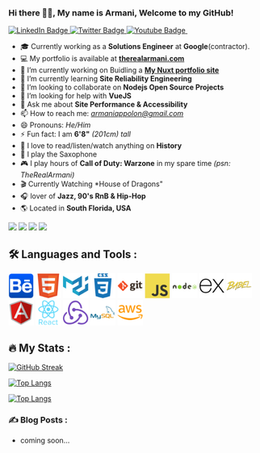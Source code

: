 ### Hi there 👋🏾, My name is Armani, Welcome to my GitHub!

<div id="badges">
  <a href="https://www.linkedin.com/in/armaniappolon/">
    <img src="https://img.shields.io/badge/LinkedIn-blue?style=for-the-badge&logo=linkedin&logoColor=white" alt="LinkedIn Badge"/>
  </a>
  <a href="https://twitter.com/TheRealArmani">
    <img src="https://img.shields.io/badge/Twitter-blue?style=for-the-badge&logo=twitter&logoColor=white" alt="Twitter Badge"/>
  </a>
  <a href="https://www.youtube.com/channel/UCPzIOjfO9LtgDfnoUAUYuAQ)L">
    <img src="https://img.shields.io/badge/YouTube-red?style=for-the-badge&logo=youtube&logoColor=white" alt="Youtube Badge"/>
  </a>
  <img src="https://komarev.com/ghpvc/?username=armania&style=flat-square&color=blue" alt=""/>
</div>

- 🎓 Currently working as a **Solutions Engineer** at **Google**(contractor).
- ‍💻 My portfolio is available at [**therealarmani.com**](https://therealarmani.com)
- 🔭 I’m currently working on Buidling a [**My Nuxt portfolio site**](ttps://therealarmani.com)
- 🌱 I’m currently learning **Site Reliability Engineering**
- 👯 I’m looking to collaborate on **Nodejs Open Source Projects**
- 🤔 I’m looking for help with **VueJS**
- 💬 Ask me about **Site Performance & Accessibility**
- 📫 How to reach me: *armaniappolon@gmail.com*
- 😄 Pronouns: *He/Him*
- ⚡ Fun fact: I am **6'8"** *(201cm) tall*
- 🧠 I love to read/listen/watch anything on **History**
- 🎷 I play the Saxophone
- 🎮 I play hours of **Call of Duty: Warzone** in my spare time *(psn: TheRealArmani)*
- 🎬 Currently Watching *House of Dragons"
- 🎧 lover of **Jazz, 90's RnB & Hip-Hop**
- 🌎 Located in **South Florida, USA**

<div align="left">
  <img src="https://media.giphy.com/media/fAcQ7d1Hnx2XlY6SMe/giphy.gif" width="100" />
  <img src="https://media.giphy.com/media/gcOg6zLJc0hN6YZ2i4/giphy.gif" width="100"/>
  <img src="https://media.giphy.com/media/H83F4AfL798AmtKXIL/giphy.gif" width="100" />
  <img src="https://media.giphy.com/media/EOmYN5kVP3W2Lyn6dx/giphy.gif" width="100" />
</div>

## :hammer_and_wrench: Languages and Tools :
<p dir="auto">
<img src="https://github.com/devicons/devicon/blob/master/icons/behance/behance-original.svg" alt="" width="50" />
<img src="https://github.com/devicons/devicon/blob/master/icons/html5/html5-original.svg" alt="" width="50" />
<img src="https://github.com/devicons/devicon/blob/master/icons/materialui/materialui-original.svg" alt="" width="50" /> 
<img src="https://github.com/devicons/devicon/blob/master/icons/css3/css3-plain-wordmark.svg" alt="" width="50" /> 
<img src="https://github.com/devicons/devicon/blob/master/icons/git/git-original-wordmark.svg" alt="" width="50" />  
<img src="https://github.com/devicons/devicon/blob/master/icons/javascript/javascript-original.svg" alt="" width="50" /> 
<img src="https://github.com/devicons/devicon/blob/master/icons/nodejs/nodejs-original-wordmark.svg" alt="" width="50" />
<img src="https://github.com/devicons/devicon/blob/master/icons/express/express-original.svg" alt="" width="50" />
<img src="https://github.com/devicons/devicon/blob/master/icons/babel/babel-original.svg" alt="" width="50" />    
<img src="https://github.com/devicons/devicon/blob/master/icons/angularjs/angularjs-original.svg" alt="" width="50" />
<img src="https://github.com/devicons/devicon/blob/master/icons/react/react-original-wordmark.svg" alt="" width="50" /> 
<img src="https://github.com/devicons/devicon/blob/master/icons/redux/redux-original.svg" alt="" width="50" />
<img src="https://github.com/devicons/devicon/blob/master/icons/mysql/mysql-original-wordmark.svg" alt="" width="50" />  
<img src="https://github.com/devicons/devicon/blob/master/icons/amazonwebservices/amazonwebservices-plain-wordmark.svg" alt="" width="50" />
<img src="https://github.com/devicons/devicon/blob/master/codepen/codepen-original.svg" alt="" width="50" /> 
<img src="https://github.com/devicons/devicon/blob/master/postgresql/postgresql-original.svg" alt="" width="50" /> 
<img src="https://github.com/devicons/devicon/blob/master/photoshop/photoship-original.svg" alt="" width="50" /> 
<img src="https://github.com/devicons/devicon/blob/master/php/php-original.svg" alt="" width="50" /> 
<img src="https://github.com/devicons/devicon/blob/master/nuxtjs/nuxtjs-original.svg" alt="" width="50" /> 
<img src="https://github.com/devicons/devicon/blob/master/sass/sass-original.svg" alt="" width="50" /> 
<img src="https://github.com/devicons/devicon/blob/master/sequelize/sequelize-original.svg" alt="" width="50" /> 
<img src="https://github.com/devicons/devicon/blob/master/socketio/socketio-original.svg" alt="" width="50" /> 
<img src="https://github.com/devicons/devicon/blob/master/tailwindcss/tailwindcss-original.svg" alt="" width="50" /> 
<img src="https://github.com/devicons/devicon/blob/master/typescript/typescript-original.svg" alt="" width="50" /> 
<img src="https://github.com/devicons/devicon/blob/master/Vim/vim-original.svg" alt="" width="50" /> 
<img src="https://github.com/devicons/devicon/blob/master/vuejs/vuejs-original.svg" alt="" width="50" /> 
<img src="https://github.com/devicons/devicon/blob/master/vuetify/vuetify-original.svg" alt="" width="50" /> 
<img src="https://github.com/devicons/devicon/blob/master/vim/vim-original.svg" alt="" width="50" />
<img src="https://github.com/devicons/devicon/blob/master/vscode/vscode-original.svg" alt="" width="50" />
<img src="https://github.com/devicons/devicon/blob/master/vuestorefront/vuestorefront-original.svg" alt="" width="50" /> 
<img src="https://github.com/devicons/devicon/blob/master/webpack/webpack-original.svg" alt="" width="50" />
<img src="https://github.com/devicons/devicon/blob/master/wordpress/wordpress-original.svg" alt="" width="50" />
<img src="https://github.com/devicons/devicon/blob/master/wocommerce/wocomerce-original.svg" alt="" width="50" />
</p>

## :fire: My Stats :

[![GitHub Streak](http://github-readme-streak-stats.herokuapp.com?user=armania&theme=dark&background=000000)](https://git.io/streak-stats)

[![Top Langs](https://github-readme-stats.vercel.app/api/top-langs/?username=armani)](https://github.com/anuraghazra/github-readme-stats)

[![Top Langs](https://github-readme-stats.vercel.app/api/top-langs/?username=armani&layout=compact&theme=vision-friendly-dark)](https://github.com/anuraghazra/github-readme-stats)

### :writing_hand: Blog Posts :

- coming soon...
